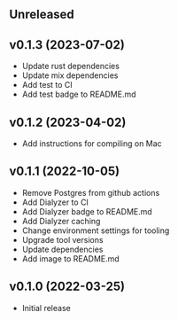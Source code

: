## Unreleased

## v0.1.3 (2023-07-02)
- Update rust dependencies
- Update mix dependencies
- Add test to CI
- Add test badge to README.md
## v0.1.2 (2023-04-02)
- Add instructions for compiling on Mac

## v0.1.1 (2022-10-05)

- Remove Postgres from github actions
- Add Dialyzer to CI 
- Add Dialyzer badge to README.md
- Add Dialyzer caching
- Change environment settings for tooling
- Upgrade tool versions
- Update dependencies
- Add image to README.md

## v0.1.0 (2022-03-25)

- Initial release

